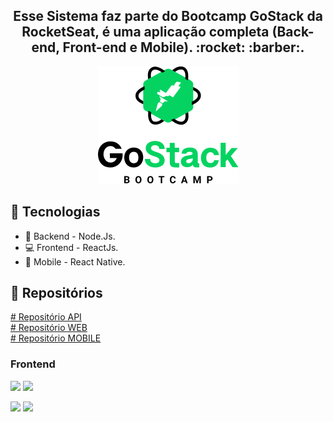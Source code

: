 <h2 align="center">
Esse Sistema faz parte do Bootcamp GoStack da RocketSeat, é uma aplicação completa (Back-end, Front-end e Mobile). :rocket: :barber:.</br>
</h2>
 
<p align="center"> 
 <img 
    src="68747470733a2f2f726f636b6574736561742d63646e2e73332d73612d656173742d312e616d617a6f6e6177732e636f6d2f626f6f7463616d702d6865616465722e706e67.png"/>
</p>
 
## :rocket: Tecnologias
- :file_folder: Backend - Node.Js.
- :computer: Frontend - ReactJs.
- :iphone: Mobile - React Native.

## :open_file_folder: Repositórios
<a href="https://github.com/MitchellSymington/gobarber-api"># Repositório API</a> </br>
<a href="https://github.com/MitchellSymington/gobarber-web"># Repositório WEB</a> </br>
<a href="https://github.com/MitchellSymington/appgobarber"># Repositório MOBILE</a> </br>


### Frontend
<p float="left"> 
 <img height="260" src="Captura de Tela 2020-10-22 às 20.19.50.png"/>
 <img height="260" src="Captura de Tela 2020-10-22 às 20.19.40.png"/>
</p>

<p float="left"> 
 <img height="260" src="Captura de Tela 2020-10-22 às 20.19.30.png"/>
 <img height="260" src="Captura de Tela 2020-10-22 às 20.19.25.png"/>
</p>


```Tecnologias

```

